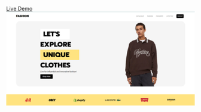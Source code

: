 [Live Demo](https://ecommerce-fashion-demo.netlify.app/landing.html)
![website preview](/assets/preview.png "Site Preview")
